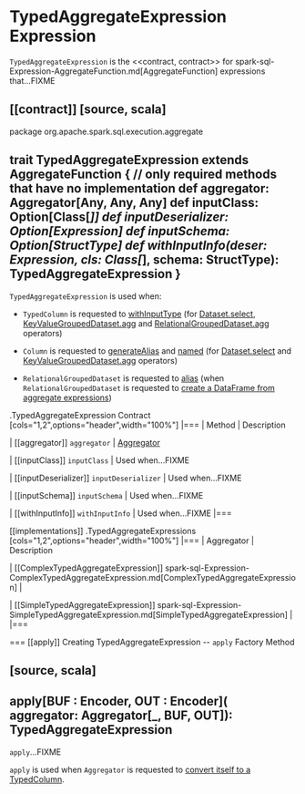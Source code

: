 # TypedAggregateExpression Expression

`TypedAggregateExpression` is the <<contract, contract>> for spark-sql-Expression-AggregateFunction.md[AggregateFunction] expressions that...FIXME

[[contract]]
[source, scala]
----
package org.apache.spark.sql.execution.aggregate

trait TypedAggregateExpression extends AggregateFunction {
  // only required methods that have no implementation
  def aggregator: Aggregator[Any, Any, Any]
  def inputClass: Option[Class[_]]
  def inputDeserializer: Option[Expression]
  def inputSchema: Option[StructType]
  def withInputInfo(deser: Expression, cls: Class[_], schema: StructType): TypedAggregateExpression
}
----

`TypedAggregateExpression` is used when:

* `TypedColumn` is requested to [withInputType](../TypedColumn.md#withInputType) (for [Dataset.select](../spark-sql-dataset-operators.md#select), [KeyValueGroupedDataset.agg](../KeyValueGroupedDataset.md#agg) and [RelationalGroupedDataset.agg](../RelationalGroupedDataset.md#agg) operators)

* `Column` is requested to [generateAlias](../Column.md#generateAlias) and [named](../Column.md#named) (for [Dataset.select](../spark-sql-dataset-operators.md#select) and [KeyValueGroupedDataset.agg](../KeyValueGroupedDataset.md#agg) operators)

* `RelationalGroupedDataset` is requested to [alias](../RelationalGroupedDataset.md#alias) (when `RelationalGroupedDataset` is requested to [create a DataFrame from aggregate expressions](../RelationalGroupedDataset.md#toDF))

.TypedAggregateExpression Contract
[cols="1,2",options="header",width="100%"]
|===
| Method
| Description

| [[aggregator]] `aggregator`
| [Aggregator](Aggregator.md)

| [[inputClass]] `inputClass`
| Used when...FIXME

| [[inputDeserializer]] `inputDeserializer`
| Used when...FIXME

| [[inputSchema]] `inputSchema`
| Used when...FIXME

| [[withInputInfo]] `withInputInfo`
| Used when...FIXME
|===

[[implementations]]
.TypedAggregateExpressions
[cols="1,2",options="header",width="100%"]
|===
| Aggregator
| Description

| [[ComplexTypedAggregateExpression]] spark-sql-Expression-ComplexTypedAggregateExpression.md[ComplexTypedAggregateExpression]
|

| [[SimpleTypedAggregateExpression]] spark-sql-Expression-SimpleTypedAggregateExpression.md[SimpleTypedAggregateExpression]
|
|===

=== [[apply]] Creating TypedAggregateExpression -- `apply` Factory Method

[source, scala]
----
apply[BUF : Encoder, OUT : Encoder](
  aggregator: Aggregator[_, BUF, OUT]): TypedAggregateExpression
----

`apply`...FIXME

`apply` is used when `Aggregator` is requested to [convert itself to a TypedColumn](Aggregator.md#toColumn).

